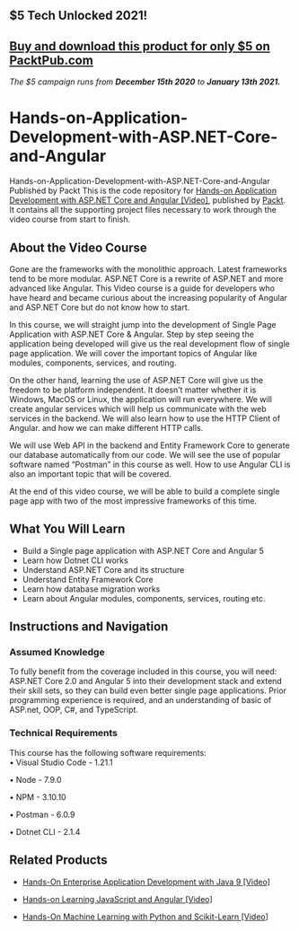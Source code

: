 ## $5 Tech Unlocked 2021!
[Buy and download this product for only $5 on PacktPub.com](https://www.packtpub.com/)
-----
*The $5 campaign         runs from __December 15th 2020__ to __January 13th 2021.__*

# Hands-on-Application-Development-with-ASP.NET-Core-and-Angular
Hands-on-Application-Development-with-ASP.NET-Core-and-Angular Published by Packt
This is the code repository for [Hands-on Application Development with ASP.NET Core and Angular [Video]](https://www.packtpub.com/web-development/hands-application-development-aspnet-core-and-angular-video?utm_source=github&utm_medium=repository&utm_campaign=9781788290449), published by [Packt](https://www.packtpub.com/?utm_source=github). It contains all the supporting project files necessary to work through the video course from start to finish.
## About the Video Course
Gone are the frameworks with the monolithic approach. Latest frameworks tend to be more modular. ASP.NET Core is a rewrite of ASP.NET and more advanced like Angular. This Video course is a guide for developers who have heard and became curious about the increasing popularity of Angular and ASP.NET Core but do not know how to start.

In this course, we will straight jump into the development of Single Page Application with ASP.NET Core & Angular. Step by step seeing the application being developed will give us the real development flow of single page application. We will cover the important topics of Angular like modules, components, services, and routing. 

On the other hand, learning the use of ASP.NET Core will give us the freedom to be platform independent. It doesn’t matter whether it is Windows, MacOS or Linux, the application will run everywhere. We will create angular services which will help us communicate with the web services in the backend. We will also learn how to use the HTTP Client of Angular. and how we can make different HTTP calls. 


We will use Web API in the backend and Entity Framework Core to generate our database automatically from our code. We will see the use of popular software named “Postman” in this course as well. How to use Angular CLI is also an important topic that will be covered.

At the end of this video course, we will be able to build a complete single page app with two of the most impressive frameworks of this time.

<H2>What You Will Learn</H2>
<DIV class=book-info-will-learn-text>
<UL>
<LI>Build a Single page application with ASP.NET Core and Angular 5
<LI>Learn how Dotnet CLI works
<LI>Understand ASP.NET Core and its structure
<LI>Understand Entity Framework Core 
<LI>Learn how database migration works 
<LI>Learn about Angular modules, components, services, routing etc. </LI></UL></DIV>

## Instructions and Navigation
### Assumed Knowledge
To fully benefit from the coverage included in this course, you will need:<br/>
ASP.NET Core 2.0 and Angular 5 into their development stack and extend their skill sets, so they can build even better single page applications. Prior programming experience is required, and an understanding of basic of ASP.net, OOP, C#, and TypeScript.
### Technical Requirements
This course has the following software requirements:<br/>
•	Visual Studio Code - 1.21.1

•	Node - 7.9.0

•	NPM - 3.10.10

•	Postman - 6.0.9

•	Dotnet CLI - 2.1.4


## Related Products
* [Hands-On Enterprise Application Development with Java 9 [Video]](https://www.packtpub.com/application-development/hands-enterprise-application-development-java-9-video?utm_source=github&utm_medium=repository&utm_campaign=9781788832229)

* [Hands-on Learning JavaScript and Angular [Video]](https://www.packtpub.com/web-development/hands-learning-javascript-and-angular-video?utm_source=github&utm_medium=repository&utm_campaign=9781788477970)

* [Hands-On Machine Learning with Python and Scikit-Learn [Video]](https://www.packtpub.com/big-data-and-business-intelligence/hands-machine-learning-python-and-scikit-learn-video?utm_source=github&utm_medium=repository&utm_campaign=9781788991056)

